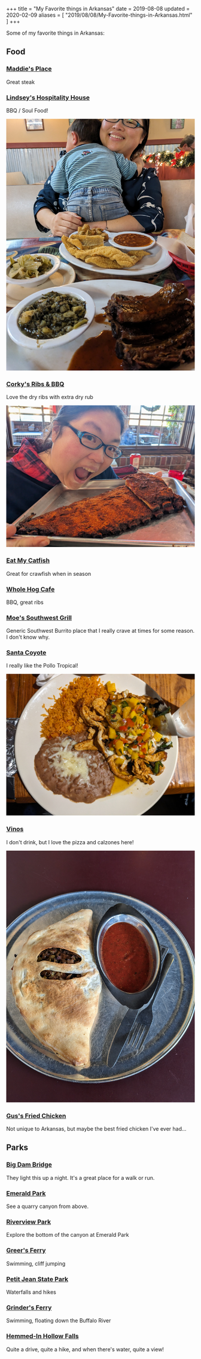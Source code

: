 +++
title = "My Favorite things in Arkansas"
date = 2019-08-08
updated = 2020-02-09
aliases = [ "2019/08/08/My-Favorite-things-in-Arkansas.html" ]
+++

Some of my favorite things in Arkansas:

## Food

### [Maddie's Place](https://goo.gl/maps/tTdxBEg7daQG4q1WA)

Great steak

### [Lindsey's Hospitality House](https://www.lindseysbbqnmore.com/)

BBQ / Soul Food!

![BBQ with Jenny and JJ](./index.assets/PXL_20231208_180123936.jpg)

### [Corky's Ribs & BBQ](https://goo.gl/maps/VNqdW3eydJn3Xu4B9)

Love the dry ribs with extra dry rub

![Jenny leaning over Corky's ribs](index.assets/PXL_20231205_181729981.jpg)

### [Eat My Catfish](https://goo.gl/maps/xxWbY7hpyLuiMTMc8)

Great for crawfish when in season

### [Whole Hog Cafe](https://goo.gl/maps/YSQT6rcXMUcNrjG38)

BBQ, great ribs

### [Moe's Southwest Grill](https://locations.moes.com/ar/north-little-rock/4834-north-hills-blvd)

Generic Southwest Burrito place that I really crave at times for some reason. I don't know why.

### [Santa Coyote](https://santo-coyote.com/)

I really like the Pollo Tropical!

![Plate of Pollo Tropical](index.assets/PXL_20231205_030341345.jpg)

### [Vinos](https://vinosbrewpub.com/)

I don't drink, but I love the pizza and calzones here!

![Mushroom, Sausage, and Muffaletta Salad calzone](index.assets/PXL_20231207_175738047.jpg)

### [Gus's Fried Chicken](https://www.gusfriedchicken.com/)

Not unique to Arkansas, but maybe the best fried chicken I've ever had...

## Parks

### [Big Dam Bridge](https://goo.gl/maps/6MtWDYdDvre6ydws6)

They light this up a night. It's a great place for a walk or run.

### [Emerald Park](https://goo.gl/maps/ETnkZhNiC9gnJyTP6)

See a quarry canyon from above.

### [Riverview Park](https://goo.gl/maps/mYYxk3WcEouypAze7)

Explore the bottom of the canyon at Emerald Park

### [Greer's Ferry](https://goo.gl/maps/3ivV3QCAeKEXnujK9)

Swimming, cliff jumping

### [Petit Jean State Park](https://goo.gl/maps/Snf2r8YA43zbSejJ9)

Waterfalls and hikes

### [Grinder's Ferry](https://goo.gl/maps/RZAXfwmCGbBWT29W9)

Swimming, floating down the Buffalo River

### [Hemmed-In Hollow Falls](https://goo.gl/maps/GkAu6kUryd1SxpPE7)

Quite a drive, quite a hike, and when there's water, quite a view!

